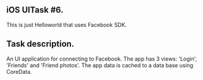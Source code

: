 ## iOS UITask #6.  

This is just Helloworld that uses Facebook SDK. 

## Task description.

An UI application for connecting to Facebook. The app has 3 views: 'Login', 'Friends' and 'Friend photos'. The app data is cached to a data base using CoreData.   